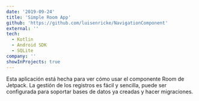 ```yaml
---
date: '2019-09-24'
title: 'Simple Room App'
github: 'https://github.com/luisenricke/NavigationComponent'
external: ''
tech:
  - Kotlin
  - Android SDK
  - SQLite
company: ''
showInProjects: true
---
```


Esta aplicación está hecha para ver cómo usar el componente Room de Jetpack. La gestión de los registros es fácil y sencilla, puede ser configurada para soportar bases de datos ya creadas y hacer migraciones.
